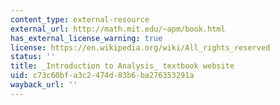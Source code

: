 ```yaml
---
content_type: external-resource
external_url: http://math.mit.edu/~apm/book.html
has_external_license_warning: true
license: https://en.wikipedia.org/wiki/All_rights_reserved
status: ''
title: _Introduction to Analysis_ textbook website
uid: c73c60bf-a3c2-474d-83b6-ba276353291a
wayback_url: ''
---
```

